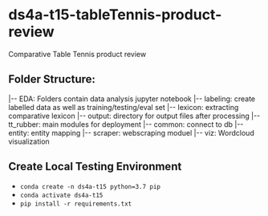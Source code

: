# ds4a-t15-tableTennis-product-review
Comparative Table Tennis product review

## Folder Structure:
|-- EDA: Folders contain data analysis jupyter notebook
|-- labeling: create labelled data as well as training/testing/eval set
|-- lexicon: extracting comparative lexicon
|-- output: directory for output files after processing
|-- tt_rubber: main modules for deployment
    |-- common: connect to db
    |-- entity: entity mapping
    |-- scraper: webscraping moduel
    |-- viz: Wordcloud visualization

## Create Local Testing Environment
- `conda create -n ds4a-t15 python=3.7 pip`
- `conda activate ds4a-t15`
- `pip install -r requirements.txt`

